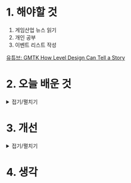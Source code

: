 
# 1. 해야할 것

1. 게임산업 뉴스 읽기 
2. 개인 공부  
3. 이벤트 리스트 작성

[유튜브: GMTK How Level Design Can Tell a Story](https://youtu.be/RwlnCn2EB9o?si=9kRBCSXJaLo9z6a-)

# 2. 오늘 배운 것

<details>
<summary>접기/펼치기</summary>


## GMTK


## 🧩 1. 환경 스토리텔링 (Environmental Storytelling)

### 핵심 개념:

**텍스트나 컷신 없이 환경 자체가 이야기를 전달한다.**

### 사례:

* **BioShock**
  파괴된 연구소, 시체의 위치, 핏자국 등으로 ‘여기서 무슨 일이 있었는가’를 암시함.
  플레이어는 스스로 추론하면서 몰입하게 됨.

* **The Last of Us**
  방치된 방, 아이의 장난감, 식량 캔으로 가족의 흔적을 표현함.

### 분석:

* 플레이어는 \*\*“왜 이곳은 이런 모습이지?”\*\*를 자문하며, 공간을 관찰하고 스스로 이야기를 재구성하게 됩니다. 이는 몰입감과 기억에 깊게 남는 경험을 제공합니다.

---

## 🏗️ 2. 레벨 디자인의 3가지 층위

### 1) 로우 레벨 – **세계관 전달 (Worldbuilding)**

* 배경 설정과 사회 분위기를 보여주는 수준.
* 예: ‘Deus Ex’의 가상 사회에서 기술 격차에 따른 차별 표현

### 2) 미드 레벨 – **공간 구조의 은유**

* 도시의 구조나 배치로 권력 구조를 표현함.
* 예: ‘Dishonored 2’

  * 가난한 지역은 좁고 어둡고, 상류층 지역은 넓고 채광이 좋음.
  * 수직적 공간 구조는 계급을 상징.

### 3) 하이 레벨 – **감정적 장면 구성 (Micro-narratives)**

* 개별 공간에서 플레이어가 발견하는 미니 드라마들
* 예: 'Fallout'에서 시체와 로봇, 메모가 함께 배치되어 있어, 누군가가 방어하려 했던 마지막 순간을 보여줌.

---

## 🎭 3. 감정 유도를 위한 설계 기법

### 공간의 연출

* **좁은 공간 → 긴장감**
* **넓은 공간 → 안도감**
* 예: ‘God of War’에서 이런 공간 전환으로 플레이어 감정을 자연스럽게 이끎

### 색상 및 조명

* ‘Journey’는 색상 변화를 통해 감정의 여정을 표현함

  * 사막의 붉은빛 → 어두운 동굴 → 차가운 눈보라 → 따뜻한 부활의 하늘

---

## 🧍 4. 플레이어의 정체성을 암시하는 디자인

* **공간이 플레이어의 역할을 규정짓는다**

* 예: 'Hitman'

  * 정장을 입은 히트맨이 공공장소에 있으면 의심받음
  * 권한이 있는 구역/없는 구역이 정체성을 유도

* **Bioshock Infinite**

  * Rapture는 어두운 고립 공간 → 폭력적 행동이 당연하게 느껴짐
  * Columbia는 밝고 질서 정연한 공간 → 폭력 행동이 더 도드라짐




</details>




# 3. 개선


<details>
<summary>접기/펼치기</summary>


</details>



# 4. 생각


